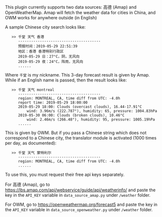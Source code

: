 This plugin currently supports two data sources: 高德 (Amap) and OpenWeatherMap. Amap will fetch the weather data for cities in China, and OWM works for anywhere outside (in English)

A sample Chinese city search looks like:
  ```
     >> 千堂 天气 香港
        --------------------------------------
        预报时间：2019-05-29 22:51:39
        地区：香港 香港特别行政区
        2019-05-29 日：27°C，阴，无风向
        2019-05-29 夜：24°C，阵雨，无风向
        ......
  ```
Where `千堂` is my nickname. This 3-day forecast result is given by Amap. While if an English name is passed, then the result looks like:
  ```
     >> 千堂 天气 montreal
        --------------------------------------
        region: MONTREAL, CA, time diff from UTC: -4.0h
        report time: 2019-05-29 18:00:00
        2019-05-29 18:00: Clouds (overcast clouds), 16.44-17.91°C
            wind: 3.96m/s (222.787°), humidity: 65, pressure: 1004.83hPa
        2019-05-30 06:00: Clouds (broken clouds), 10.46°C
            wind: 2.46m/s (266.48°), humidity: 95, pressure: 1005.19hPa
        ......
  ```
This is given by OWM. But if you pass a Chinese string which does not correspond to a Chinese city, the translator module is activated (1000 times per day, as documented):
  ```
     >> 千堂 天气 蒙特利尔
        --------------------------------------
        region: MONTREAL, CA, time diff from UTC: -4.0h
        ......
  ```


To use this, you must request their free api keys separately.

For 高德 (Amap), go to https://lbs.amap.com/api/webservice/guide/api/weatherinfo/ and paste the key in the `API_KEY` variable in `data_source_amap.py` under `/weather` folder.

For OWM, go to https://openweathermap.org/forecast5 and paste the key in the `API_KEY` variable in `data_source_openweather.py` under `/weather` folder.